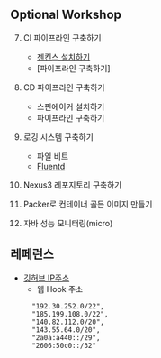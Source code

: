 ## Optional Workshop ##

7. CI 파이프라인 구축하기
   - [젠킨스 설치하기](https://github.com/gnosia93/eks-grv-mig/blob/main/opt/tutorial/7.jenkins-inst.md)
   - [파이프라인 구축하기]

8. CD 파이프라인 구축하기
   - 스핀에이커 설치하기
   - 파이프라인 구축하기 

9. 로깅 시스템 구축하기
   - 파일 비트
   - [Fluentd](https://github.com/gnosia93/eks-grv-mig/blob/main/opt/tutorial/9.fluentd.md) 

10. Nexus3 레포지토리 구축하기

11. Packer로 컨테이너 골든 이미지 만들기

12. 자바 성능 모니터링(micro)
    
## 레페런스 ##

* [깃허브 IP주소](https://docs.github.com/en/authentication/keeping-your-account-and-data-secure/about-githubs-ip-addresses)
   - 웹 Hook 주소
  ```
    "192.30.252.0/22",
    "185.199.108.0/22",
    "140.82.112.0/20",
    "143.55.64.0/20",
    "2a0a:a440::/29",
    "2606:50c0::/32"
  ```
